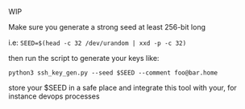 WIP

Make sure you generate a strong seed at least 256-bit long

i.e: `SEED=$(head -c 32 /dev/urandom | xxd -p -c 32)`

then run the script to generate your keys like:

`python3 ssh_key_gen.py --seed $SEED --comment foo@bar.home`

store your $SEED in a safe place and integrate this tool with your, for instance devops processes
